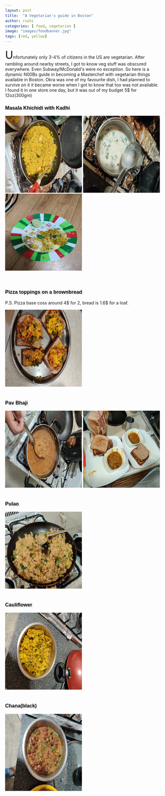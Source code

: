 ```yaml
---
layout: post
title:  "A Vegetarian's guide in Boston"
author: rushi
categories: [ food, vegetarian ]
image: "images/foodbanner.jpg"
tags: [red, yellow]
---
```

<p><span style="font-size:35px;">U</span>nfortunately only 3-4% of citizens in the US are vegetarian. After rambling around nearby streets, I got to know veg stuff was obscured everywhere. Even Subway/McDonald's were no exception. So here is a dynamic N00Bs guide in becoming a Masterchef with vegetarian things available in Boston. Okra was one of my favourite dish, I had planned to survive on it it became worse when I got to know that too was not available. I found it in one store one day, but it was out of my budget 5$ for 12oz(300gm)<p>

<h3>Masala Khichidi with Kadhi</h3>
<img src= "../images/khichidi-1.jpg" style="height:250px;width:250px;"/>
<img src= "../images/khichidi-2.jpg" style="height:250px;width:250px;"/>
<img src= "../images/khichidi-3.jpg" style="height:250px;width:250px;"/>
<br><br><br>
<h3>Pizza toppings on a brownbread</h3>
<p>P.S. Pizza base coss around 4$ for 2, bread is 1.6$ for a loaf.</p>
<img src= "../images/pizza-1.jpg" style="height:250px;width:250px;"/>
<br><br>
<h3>Pav Bhaji</h3>
<img src= "../images/pavbhaji-1.jpg" style="height:250px;width:250px;"/>
<img src= "../images/pavbhaji-2.jpg" style="height:250px;width:250px;"/>
<br><br>
<h3>Pulao</h3>
<img src= "../images/pulao.jpg" style="height:250px;width:250px;"/>
<br><br>
<h3>Cauliflower</h3>
<img src= "../images/flower-1.jpg" style="height:250px;width:250px;"/>
<br><br>
<h3>Chana(black)</h3>
<img src= "../images/blackchana-1.jpg" style="height:250px;width:250px;"/>


<link href='http://fonts.googleapis.com/css?family=Great+Vibes' rel='stylesheet' type='text/css'>

<style type='text/css'>
	h3 {
	  font-family: 'Great Vibes', Helvetica, sans-serif;
	  color: #000;
	  text-shadow: 4px 4px 3px rgba(0,0,0,0.1); 
	}
</style>